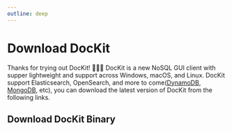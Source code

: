 ```yaml
---
outline: deep
---
```


# Download DocKit
Thanks for trying out DocKit! :rocket::rocket::rocket: DocKit is a new NoSQL GUI client with supper lightweight and support across Windows, macOS, and Linux. 
DocKit support Elasticsearch, OpenSearch, and more to come([DynamoDB](https://aws.amazon.com/dynamodb/), [MongoDB](https://www.mongodb.com/), etc), you can download the latest version of DocKit from the following links.
## Download DocKit Binary
<Download></Download>
